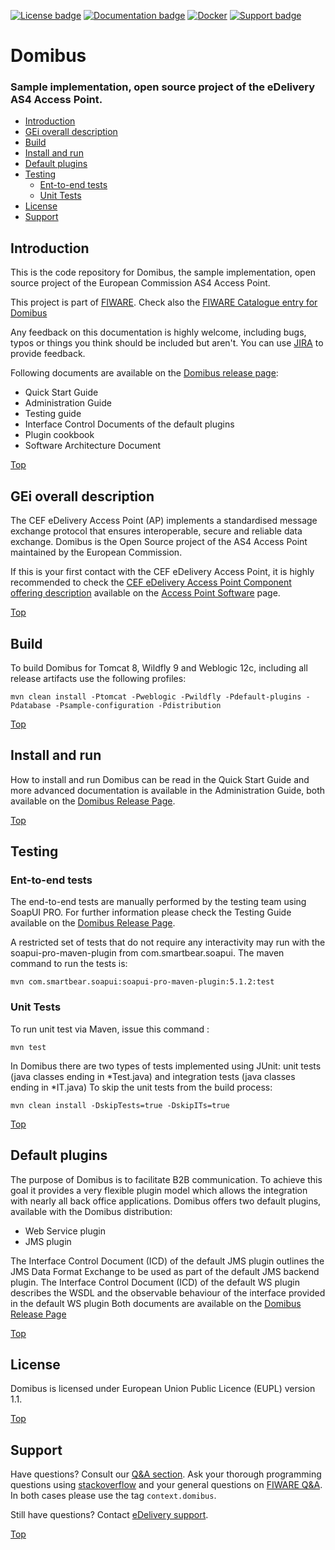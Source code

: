 
[![License badge](https://img.shields.io/badge/license-EUPL-blue.svg)](https://ec.europa.eu/cefdigital/wiki/display/CEFDIGITAL/Domibus?preview=/46992642/47186330/eupl1.1.-licence-en.pdf)
[![Documentation badge](https://img.shields.io/badge/docs-latest-brightgreen.svg)](https://ec.europa.eu/cefdigital/wiki/display/CEFDIGITAL/Domibus)
[![Docker](https://img.shields.io/badge/docker-tomcat-green.svg)](https://hub.docker.com/r/fiware/domibus-tomcat/)
[![Support badge]( https://img.shields.io/badge/support-sof-yellowgreen.svg)](https://ec.europa.eu/cefdigital/wiki/display/CEFDIGITAL/Support)

# <a name="top"></a>Domibus 
### Sample implementation, open source project of the eDelivery AS4 Access Point.

* [Introduction](#introduction)
* [GEi overall description](#gei-overall-description)
* [Build](#build)
* [Install and run](#installandrun)
* [Default plugins](#defaultplugins)
* [Testing](#testing)
    * [Ent-to-end tests](#ent-to-end-tests)
    * [Unit Tests](#unit-tests)
* [License](#license)
* [Support](#support)
		  
## Introduction

This is the code repository for Domibus, the sample implementation, open source project of the European Commission AS4 Access Point.

This project is part of [FIWARE](http://www.fiware.org). Check also the [FIWARE Catalogue entry for Domibus](https://catalogue.fiware.org/enablers/electronic-data-exchange-domibus)

Any feedback on this documentation is highly welcome, including bugs, typos
or things you think should be included but aren't. You can use [JIRA](https://ec.europa.eu/cefdigital/tracker/projects/EDELIVERY/issues) to provide feedback.

Following documents are available on the [Domibus release page](https://ec.europa.eu/cefdigital/wiki/display/CEFDIGITAL/Domibus):
*   Quick Start Guide
*   Administration Guide 
*   Testing guide
*   Interface Control Documents of the default plugins
*   Plugin cookbook 
*   Software Architecture Document


[Top](#top)

## GEi overall description

The CEF eDelivery Access Point (AP) implements a standardised message exchange protocol that ensures interoperable, secure and reliable data exchange.
Domibus is the Open Source project of the AS4 Access Point maintained by the European Commission. 

If this is your first contact with the CEF eDelivery Access Point, it is highly recommended to check the [CEF eDelivery Access Point Component offering description](https://ec.europa.eu/cefdigital/wiki/download/attachments/46992278/%28CEFeDelivery%29.%28AccessPoint%29.%28COD%29.%28v1.04b%29.pdf?version=1&modificationDate=1493385571398&api=v2) available on the [Access Point Software](https://ec.europa.eu/cefdigital/wiki/display/CEFDIGITAL/Access+Point+software) page.

[Top](#top)

## Build

To build Domibus for Tomcat 8, Wildfly 9 and Weblogic 12c, including all release artifacts use the following profiles:

    mvn clean install -Ptomcat -Pweblogic -Pwildfly -Pdefault-plugins -Pdatabase -Psample-configuration -Pdistribution


[Top](#top)

## Install and run

How to install and run Domibus can be read in the Quick Start Guide and more advanced documentation is available in the Administration Guide, both available on the [Domibus Release Page](https://ec.europa.eu/cefdigital/wiki/display/CEFDIGITAL/Domibus).

[Top](#top)

## Testing

### Ent-to-end tests

The end-to-end tests are manually performed by the testing team using SoapUI PRO. 
For further information please check the Testing Guide available on the [Domibus Release Page](https://ec.europa.eu/cefdigital/wiki/display/CEFDIGITAL/Domibus). 

A restricted set of tests that do not require any interactivity may run with the soapui-pro-maven-plugin from com.smartbear.soapui. The maven command to run the tests is:

    mvn com.smartbear.soapui:soapui-pro-maven-plugin:5.1.2:test

### Unit Tests

To run unit test via Maven, issue this command : 

    mvn test

In Domibus there are two types of tests implemented using JUnit: unit tests (java classes ending in *Test.java) and integration tests (java classes ending in *IT.java)
To skip the unit tests from the build process:

    mvn clean install -DskipTests=true -DskipITs=true

[Top](#top)

## Default plugins

The purpose of Domibus is to facilitate B2B communication. To achieve this goal it provides a very flexible plugin model which allows the integration with nearly all back office applications. 
Domibus offers two default plugins, available with the Domibus distribution:

*   Web Service plugin
*   JMS plugin

The Interface Control Document (ICD) of the default JMS plugin outlines the JMS Data Format Exchange to be used as part of the default JMS backend plugin.
The Interface Control Document (ICD) of the default WS plugin describes the WSDL and the observable behaviour of the interface provided in the default WS plugin
Both documents are available on the [Domibus Release Page](https://ec.europa.eu/cefdigital/wiki/display/CEFDIGITAL/Domibus)

[Top](#top)

## License

Domibus is licensed under European Union Public Licence (EUPL) version 1.1.

[Top](#top)

## Support

Have questions? Consult our [Q&A section](https://ec.europa.eu/cefdigital/wiki/display/CEFDIGITAL/Domibus+FAQs). 
Ask your thorough programming questions using [stackoverflow](http://stackoverflow.com/questions/ask)
and your general questions on [FIWARE Q&A](https://ask.fiware.org). In both cases please use the tag `context.domibus`.

Still have questions? Contact [eDelivery support](https://ec.europa.eu/cefdigital/tracker/servicedesk/customer/portal/2/create/4).


[Top](#top)